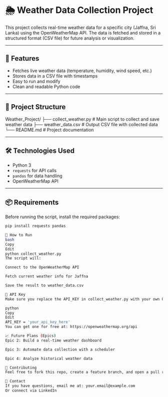 # 🌦️ Weather Data Collection Project

This project collects real-time weather data for a specific city (Jaffna, Sri Lanka) using the OpenWeatherMap API. The data is fetched and stored in a structured format (CSV file) for future analysis or visualization.

---

## 📌 Features

- Fetches live weather data (temperature, humidity, wind speed, etc.)
- Stores data in a CSV file with timestamps
- Easy to run and modify
- Clean and readable Python code

---

## 📁 Project Structure

Weather_Project/ ├── collect_weather.py # Main script to collect and save weather data ├── weather_data.csv # Output CSV file with collected data └── README.md # Project documentation


---

## 🛠️ Technologies Used

- Python 3
- `requests` for API calls
- `pandas` for data handling
- OpenWeatherMap API

---

## 📦 Requirements

Before running the script, install the required packages:

```bash
pip install requests pandas

🚀 How to Run
bash
Copy
Edit
python collect_weather.py
The script will:

Connect to the OpenWeatherMap API

Fetch current weather info for Jaffna

Save the result to weather_data.csv

🔐 API Key
Make sure you replace the API_KEY in collect_weather.py with your own OpenWeatherMap API key:

python
Copy
Edit
API_KEY = 'your_api_key_here'
You can get one for free at: https://openweathermap.org/api

📈 Future Plans (Epics)
Epic 2: Build a real-time weather dashboard

Epic 3: Automate data collection with a scheduler

Epic 4: Analyze historical weather data

🤝 Contributing
Feel free to fork this repo, create a feature branch, and open a pull request!

📧 Contact
If you have questions, email me at: your.email@example.com
Or connect via LinkedIn





